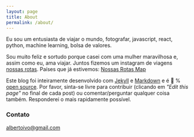 ```yaml
---
layout: page
title: About
permalink: /about/
---
```


Eu sou um entusiasta de viajar o mundo, fotografar, javascript, react, python, machine learning, bolsa de valores.

Sou muito feliz e sortudo porque casei com uma mulher maravilhosa e, assim como eu, ama viajar. Juntos fizemos um instagram de viagens [nossas rotas](https://www.instagram.com/nossasrotas/). Países que já estivemos: [Nossas Rotas Map](https://nossasrotas.firebaseapp.com) 

Este blog foi inteiramente desenvolvido com [Jekyll](https://jekyllrb.com) e [Markdown](https://guides.github.com/features/mastering-markdown/) e é :100: % [open source](https://github.com/albertoivo/albertoivo.github.io). Por favor, sinta-se livre para contribuir (clicando em _"Edit this page"_ no final de cada post) ou comentar/perguntar qualquer coisa também. Responderei o mais rapidamente possível. 

### Contato

[albertoivo@gmail.com](mailto:albertoivo@gmail.com)
